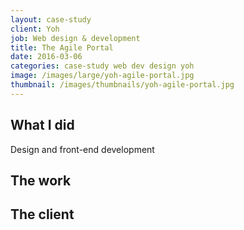 ```yaml
---
layout: case-study
client: Yoh
job: Web design & development
title: The Agile Portal
date: 2016-03-06
categories: case-study web dev design yoh
image: /images/large/yoh-agile-portal.jpg
thumbnail: /images/thumbnails/yoh-agile-portal.jpg
---
```

## What I did
Design and front-end development

## The work

## The client